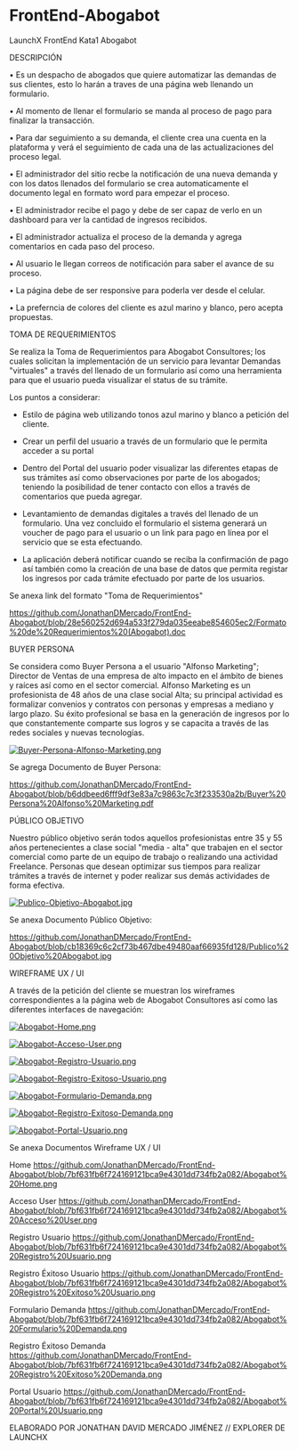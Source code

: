 # FrontEnd-Abogabot
LaunchX FrontEnd Kata1 Abogabot

DESCRIPCIÓN

•	Es un despacho de abogados que quiere automatizar las demandas de sus clientes, esto lo harán a traves de una página web llenando un formulario.

•	Al momento de llenar el formulario se manda al proceso de pago para finalizar la transacción.

•	Para dar seguimiento a su demanda, el cliente crea una cuenta en la plataforma y verá el seguimiento de cada una de las actualizaciones del proceso legal.

•	El administrador del sitio recbe la notificación de una nueva demanda y con los datos llenados del formulario se crea automaticamente el documento legal en formato word para empezar el proceso.

•	El administrador recibe el pago y debe de ser capaz de verlo en un dashboard para ver la cantidad de ingresos recibidos.

•	El administrador actualiza el proceso de la demanda y agrega comentarios en cada paso del proceso.

•	Al usuario le llegan correos de notificación para saber el avance de su proceso.

•	La página debe de ser responsive para poderla ver desde el celular.

•	La preferncia de colores del cliente es azul marino y blanco, pero acepta propuestas.

TOMA DE REQUERIMIENTOS

Se realiza la Toma de Requerimientos para Abogabot Consultores; los cuales solicitan la implementación de un servicio para levantar Demandas "virtuales" a través del llenado de un formulario así como una herramienta para que el usuario pueda visualizar el status de su trámite.

Los puntos a considerar:

* Estilo de página web utilizando tonos azul marino y blanco a petición del cliente.

* Crear un perfil del usuario a través de un formulario que le permita acceder a su portal

* Dentro del Portal del usuario poder visualizar las diferentes etapas de sus trámites así como observaciones por parte de los abogados; teniendo la posibilidad de tener contacto con ellos a través de comentarios que pueda agregar.

* Levantamiento de demandas digitales a través del llenado de un formulario. Una vez concluido el formulario el sistema generará un voucher de pago para el usuario o un link para pago en línea por el servicio que se esta efectuando.

* La aplicación deberá notificar cuando se reciba la confirmación de pago así también como la creación de una base de datos que permita registar los ingresos por cada trámite efectuado por parte de los usuarios.

Se anexa link del formato "Toma de Requerimientos"

https://github.com/JonathanDMercado/FrontEnd-Abogabot/blob/28e560252d694a533f279da035eeabe854605ec2/Formato%20de%20Requerimientos%20(Abogabot).doc


BUYER PERSONA

Se considera como Buyer Persona a el usuario "Alfonso Marketing"; Director de Ventas de una empresa de alto impacto en el ámbito de bienes y raíces así como en el sector comercial. Alfonso Marketing es un profesionista de 48 años de una clase social Alta; su principal actividad es formalizar convenios y contratos con personas y empresas a mediano y largo plazo. Su éxito profesional se basa en la generación de ingresos por lo que constantemente comparte sus logros  y se capacita a través de las redes sociales y nuevas tecnologías.

[![Buyer-Persona-Alfonso-Marketing.png](https://i.postimg.cc/tT9zHcn2/Buyer-Persona-Alfonso-Marketing.png)](https://postimg.cc/3ybGXnBv)

Se agrega Documento de Buyer Persona:

https://github.com/JonathanDMercado/FrontEnd-Abogabot/blob/b6ddbeed6fff9df3e83a7c9863c7c3f233530a2b/Buyer%20Persona%20Alfonso%20Marketing.pdf


PÚBLICO OBJETIVO

Nuestro público objetivo serán todos aquellos profesionistas entre 35 y 55 años pertenecientes a clase social "media - alta" que trabajen en el sector comercial como parte de un equipo de trabajo o realizando una actividad Freelance. Personas que desean optimizar sus tiempos para realizar trámites a través de internet y poder realizar sus demás actividades de forma efectiva.

[![Publico-Objetivo-Abogabot.jpg](https://i.postimg.cc/44jqDzQq/Publico-Objetivo-Abogabot.jpg)](https://postimg.cc/hhb2xQw1)

Se anexa Documento Público Objetivo:

https://github.com/JonathanDMercado/FrontEnd-Abogabot/blob/cb18369c6c2cf73b467dbe49480aaf66935fd128/Publico%20Objetivo%20Abogabot.jpg


WIREFRAME UX / UI

A través de la petición del cliente se muestran los wireframes correspondientes a la página web de Abogabot Consultores así como las diferentes interfaces de navegación:

[![Abogabot-Home.png](https://i.postimg.cc/QCM7S9Hq/Abogabot-Home.png)](https://postimg.cc/0MLryNG6)

[![Abogabot-Acceso-User.png](https://i.postimg.cc/YqYFRHSZ/Abogabot-Acceso-User.png)](https://postimg.cc/F7F1Fw3V)

[![Abogabot-Registro-Usuario.png](https://i.postimg.cc/rpW7Fzyg/Abogabot-Registro-Usuario.png)](https://postimg.cc/bGymmyt2)

[![Abogabot-Registro-Exitoso-Usuario.png](https://i.postimg.cc/BbvhDv3r/Abogabot-Registro-Exitoso-Usuario.png)](https://postimg.cc/Q9RkZhHm)

[![Abogabot-Formulario-Demanda.png](https://i.postimg.cc/hvJLcQct/Abogabot-Formulario-Demanda.png)](https://postimg.cc/y3HgTdDM)

[![Abogabot-Registro-Exitoso-Demanda.png](https://i.postimg.cc/dQ7NqLWC/Abogabot-Registro-Exitoso-Demanda.png)](https://postimg.cc/hhB1sPR4)

[![Abogabot-Portal-Usuario.png](https://i.postimg.cc/FztyFsRb/Abogabot-Portal-Usuario.png)](https://postimg.cc/vgzg3y5D)

Se anexa Documentos Wireframe UX / UI

Home
https://github.com/JonathanDMercado/FrontEnd-Abogabot/blob/7bf631fb6f724169121bca9e4301dd734fb2a082/Abogabot%20Home.png

Acceso User
https://github.com/JonathanDMercado/FrontEnd-Abogabot/blob/7bf631fb6f724169121bca9e4301dd734fb2a082/Abogabot%20Acceso%20User.png

Registro Usuario
https://github.com/JonathanDMercado/FrontEnd-Abogabot/blob/7bf631fb6f724169121bca9e4301dd734fb2a082/Abogabot%20Registro%20Usuario.png

Registro Éxitoso Usuario
https://github.com/JonathanDMercado/FrontEnd-Abogabot/blob/7bf631fb6f724169121bca9e4301dd734fb2a082/Abogabot%20Registro%20Exitoso%20Usuario.png

Formulario Demanda
https://github.com/JonathanDMercado/FrontEnd-Abogabot/blob/7bf631fb6f724169121bca9e4301dd734fb2a082/Abogabot%20Formulario%20Demanda.png

Registro Éxitoso Demanda
https://github.com/JonathanDMercado/FrontEnd-Abogabot/blob/7bf631fb6f724169121bca9e4301dd734fb2a082/Abogabot%20Registro%20Exitoso%20Demanda.png

Portal Usuario
https://github.com/JonathanDMercado/FrontEnd-Abogabot/blob/7bf631fb6f724169121bca9e4301dd734fb2a082/Abogabot%20Portal%20Usuario.png


ELABORADO POR JONATHAN DAVID MERCADO JIMÉNEZ // EXPLORER DE LAUNCHX
